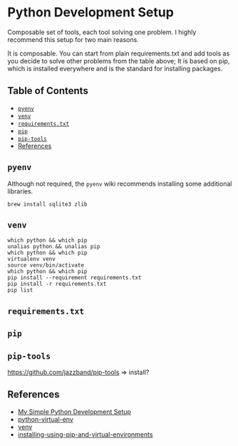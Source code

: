 # Python Development Setup

Composable set of tools, each tool solving one problem.
I highly recommend this setup for two main reasons.

It is composable. You can start from plain requirements.txt
and add tools as you decide to solve other problems from the table above;
It is based on pip, which is installed everywhere and is the standard for installing packages.

## Table of Contents

<!-- START doctoc generated TOC please keep comment here to allow auto update -->
<!-- DON'T EDIT THIS SECTION, INSTEAD RE-RUN doctoc TO UPDATE -->

- [`pyenv`](#pyenv)
- [`venv`](#venv)
- [`requirements.txt`](#requirementstxt)
- [`pip`](#pip)
- [`pip-tools`](#pip-tools)
- [References](#references)

<!-- END doctoc generated TOC please keep comment here to allow auto update -->

## `pyenv`

Although not required,
the `pyenv` wiki recommends installing some additional libraries.

```shell script
brew install sqlite3 zlib
```

## `venv`

```shell script
which python && which pip
unalias python && unalias pip
which python && which pip
virtualenv venv
source venv/bin/activate
which python && which pip
pip install --requirement requirements.txt
pip install -r requirements.txt
pip list
```

## `requirements.txt`

## `pip`

## `pip-tools`

<https://github.com/jazzband/pip-tools> => install?

## References

- [My Simple Python Development Setup](https://medium.com/better-programming/my-simple-python-development-setup-687c31898d5b)
- [python-virtual-env](https://uoa-eresearch.github.io/eresearch-cookbook/recipe/2014/11/26/python-virtual-env)
- [venv](https://docs.python.org/3/tutorial/venv.html)
- [installing-using-pip-and-virtual-environments](https://packaging.python.org/guides/installing-using-pip-and-virtual-environments)
